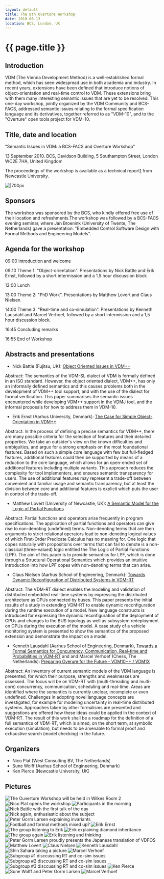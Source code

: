 ```yaml
---
layout: default
title: The 8th Overture Workshop
date: 2010-06-13
location: BCS, London, UK
---
```


# {{ page.title }}

Introduction
------------

VDM (The Vienna Development Method) is a well-established formal method,
which has seen widespread use in both academia and industry. In recent
years, extensions have been defined that introduce notions of
object-orientation and real-time control to VDM. These extensions bring
with them many interesting semantic issues that are yet to be resolved.
This one-day workshop, jointly organized by the VDM Community and
BCS-FACS, addressed semantic issues relating to the formal specification
language and its derivatives, together referred to as "VDM-10", and to
the "Overture" open tools project for VDM-10.

Title, date and location
------------------------

"Semantic Issues in VDM: a BCS-FACS and Overture Workshop"

13 September 2010. BCS, Davidson Building, 5 Southampton Street, London
WC2E 7HA, United Kingdom

The proceedings of the workshop is available as a technical
report[1](http://www.cs.ncl.ac.uk/publications/trs/papers/1224.pdf) from
Newcastle University.

![|700px](8/8thgroup.jpg "|700px")

Sponsors
--------

The workshop was sponsored by the BCS, who kindly offered free use of
their location and refreshments.The workshop was followed by a BCS-FACS
evening seminar, where Jan Broenink (University of Twente, The
Netherlands) gave a presentation: "Embedded Control Software Design with
Formal Methods and Engineering Models".

Agenda for the workshop
-----------------------

09:00 Introduction and welcome

09:10 Theme 1: "Object-orientation". Presentations by Nick Battle and
Erik Ernst, followed by a short intermission and a 1,5 hour discussion
block

12:00 Lunch

13:00 Theme 2: "PhD Work". Presentations by Matthew Lovert and Claus
Nielsen.

14:00 Theme 3: "Real-time and co-simulation". Presentations by Kenneth
Lausdahl and Marcel Verhoef, followed by a short intermission and a 1,5
hour discussion block.

16:45 Concluding remarks

16:55 End of Workshop

Abstracts and presentations
---------------------------

-   Nick Battle (Fujitsu, UK): [Object Oriented Issues in
    VDM++](8/2010battle.pdf "wikilink")

Abstract: The semantics of the VDM-SL dialect of VDM is formally defined
in an ISO standard. However, the object oriented dialect, VDM++, has
only an informally defined semantics and this causes problems both in
the development of VDM++ tool support, and with the use of the dialect
for formal verification. This paper summarises the semantic issues
encountered while developing VDM++ support in the VDMJ tool, and the
informal proposals for how to address them in VDM-10.

-   Erik Ernst (Aarhus University, Denmark): [The Case for Simple
    Object-Orientation in VDM++](8/2010ernst.pdf "wikilink")

Abstract: In the process of defining a precise semantics for VDM++,
there are many possible criteria for the selection of features and their
detailed properties. We take an outsider's view on the known
difficulties and ambiguities, and argue for a strong emphasis on the
most foundational features. Based on such a simple core language with
few but full-fledged features, additional features could then be
supported by means of a reduction to the core language, which allows for
an open-ended set of additional features including multiple variants.
This approach reduces the complexity for tool implementers, and ensures
semantic transparency for users. The use of additional features may
represent a trade-off between convenient and familiar usage and semantic
transparency, but at least the division between core and additional
features is explicit which puts the user in control of the trade-off.

-   Matthew Lovert (University of Newcastle, UK): [A Semantic Model for
    the Logic of Partial Functions](8/2010lovert.pdf "wikilink")

Abstract: Partial functions and operators arise frequently in program
specifications. The application of partial functions and operators can
give rise to non-denoting (undefined) terms. Non-denoting terms that are
then arguments to strict relational operators lead to non-denoting
logical values of which First-Order Predicate Calculus has no meaning
for. One logic that copes naturally with propositions over terms that
can fail to denote is a non-classical (three-valued) logic entitled the
The Logic of Partial Functions (LPF). The aim of this paper is to
provide semantics for LPF, which is done through a Structural
Operational Semantics which provides an intuitive introduction into how
LPF copes with non-denoting terms that can arise.

-   Claus Nielsen (Aarhus School of Engineering, Denmark): [Towards
    Dynamic Reconfiguration of Distributed Systems in
    VDM-RT](8/2010nielsen.pdf "wikilink")

Abstract: The VDM-RT dialect enables the modeling and validation of
distributed embedded real-time systems by expressing the distributed
architecture as CPUs connected by buses. This paper presents the initial
results of a study in extending VDM-RT to enable dynamic reconfiguration
during the runtime execution of a model. New language constructs is
introduced for expressing the dynamic reconfiguration of the deployment
of CPUs and changes to the BUS topology as well as subsystem
redeployment on CPUs during the execution of the model. A case study of
a vehicle monitoring system is presented to show the semantics of the
proposed extension and demonstrate the impact on a model.

-   Kenneth Lausdahl (Aarhus School of Engineering, Denmark), [Towards a
    Formal Semantics for Concurrency, Communication, Real-time and
    Probabilities in VDM-RT](8/2010lausdahl.pdf "wikilink") and and Marcel
    Verhoef (Chess, The Netherlands): [Preparing Overure for the
    Future - VDM10++ / VDM1X](8/2010mave.pdf "wikilink")

Abstract: An inventory of current semantic models of the VDM language is
presented, for which their purpose, strengths and weaknesses are
assessed. The focus will be on VDM-RT with (multi-threading and
multi-core) concurrency, communication, scheduling and real-time. Areas
are identified where the semantics is currently unclear, incomplete or
even undefined. Challenges in adopting novel language concepts are
investigated, for example for modeling uncertainty in real-time
distributed systems. Approaches taken by other formalisms are presented
and suggestions are offered how these ideas could be applied in the
context of VDM-RT. The result of this work shall be a roadmap for the
definition of a full semantics of VDM-RT, which is aimed, on the short
term, at symbolic execution (simulation), but needs to be amenable to
formal proof and exhaustive search (model checking) in the future.

Organizers
----------

-   Nico Plat (West Consulting BV, The Netherlands)
-   Sune Wolff (Aarhus School of Engineering, Denmark)
-   Ken Pierce (Newcastle University, UK)

Pictures
--------

![The Ouverture Workshop will be held in Wilkes Room 2](8/Pic21.JPG)
![ Nico Plat opens the workshop](8/Pic25.JPG )
![ Participants in the morning ](8/Pic1.JPG)
![Nick Battle with the first talk of the day ](8/Pic2.JPG)
![Nick again, enthusiastic about the subject ](8/Pic3.JPG )
![Peter Gorm Larsen explaining invariants ](8/Pic4.JPG )
![Football and formal methods mixed up? ](8/Pic22.JPG )
![Erik Ernst  ](8/Pic5.JPG )
![The group listening to Erik ](8/Pic6.JPG )
![ Erik explaining diamond inheritance ](8/Pic7.JPG )
![ The group again](8/Pic8.JPG )
![Erik listening and thinking ](8/Pic9.JPG )
![ Peter Gorm Larsen proudly presents the Japanese translation of VDFOS](8/Pic24.JPG )
![Matthew Lovert ](8/Pic10.JPG )
![Claus Nielsen  ](8/Pic11.JPG)
![Kenneth Lausdahl ](8/Pic12.JPG )
![Shin Sahara taking a picture  ](8/Pic13.JPG)
![Marcel Verhoef  ](8/Pic14.JPG )
![Subgroup \#1 disccussing RT and co-sim issues ](8/Pic15.JPG )
![Subgroup \#2 disccussing RT and co-sim issues ](8/Pic16.JPG )
![Subgroup \#3 disccussing RT and co-sim issues ](8/Pic17.JPG )
![Ken Pierce  ](8/Pic18.JPG )
![Sune Wolff and Peter Gorm Larsen  ](8/Pic19.JPG )
![Marcel Verhoef ](8/Pic20.JPG )



